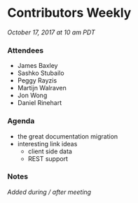 # Contributors Weekly

*October 17, 2017 at 10 am PDT*

### Attendees
- James Baxley
- Sashko Stubailo
- Peggy Rayzis
- Martijn Walraven
- Jon Wong
- Daniel Rinehart

### Agenda
- the great documentation migration
- interesting link ideas
  - client side data
  - REST support

### Notes
*Added during / after meeting*
